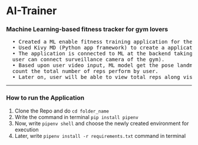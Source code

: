<h1>AI-Trainer</h1>
<h3>Machine Learning-based fitness tracker for gym lovers</h3>
<!-- <img src='https://external-content.duckduckgo.com/iu/?u=https%3A%2F%2Ftse4.mm.bing.net%2Fth%3Fid%3DOIP.3GGl24D3m0hiI8ljXKYyngHaEH%26pid%3DApi&f=1&ipt=e54966bc1d5253a496663d53a0cde78eb1a9e4db214358b89763e341e6f1cd0e&ipo=images' /> -->
<pre>
  • Created a ML enable fitness training application for the gym people.
  • Used Kivy MD (Python app framework) to create a application.
  • The application is connected to ML at the backend taking the input from the camera (can be phone camera or
  user can connect surveillance camera of the gym).
  • Based upon user video input, ML model get the pose landmark and based upon particular exercise selected,
  count the total number of reps perform by user.
  • Later on, user will be able to view total reps along visualization in the form graph.
</pre>
<hr />
<h3>How to run the Application</h3>
<ol>
  <li>Clone the Repo and do <code>cd folder_name</code></li>
  <li>Write the command in terminal <code>pip install pipenv</code></li>
  <li>Now, write <code>pipenv shell</code> and choose the newly created environment for execution</li>
  <li>Later, write <code>pipenv install -r requirements.txt</code> command in terminal</li>
</ol>
